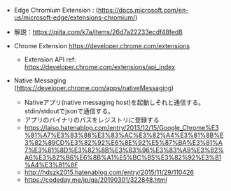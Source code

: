
* Edge Chromium Extension : (https://docs.microsoft.com/en-us/microsoft-edge/extensions-chromium/)
* 解説：https://qiita.com/k7a/items/26d7a22233ecdf48fed8
* Chrome Extension https://developer.chrome.com/extensions
  * Extension API ref: https://developer.chrome.com/extensions/api_index
  
* Native Messaging (https://developer.chrome.com/apps/nativeMessaging)
  * Nativeアプリ(native messaging host)を起動しそれと通信する。stdin/stdoutでjsonで通信する。
  * アプリのバイナリのパスをレジストリに登録する
  * https://laiso.hatenablog.com/entry/2013/12/15/Google_Chrome%E3%81%A7%E3%83%88%E3%83%AC%E3%82%A4%E3%81%8B%E3%82%89CD%E3%82%92%E6%8E%92%E5%87%BA%E3%81%A7%E3%81%8D%E3%82%8B%E3%83%96%E3%83%A9%E3%82%A6%E3%82%B6%E6%8B%A1%E5%BC%B5%E3%82%92%E3%81%A4%E3%81%8F
  * http://hdszk2015.hatenablog.com/entry/2015/11/29/110426
  * https://codeday.me/jp/qa/20190301/322848.html
